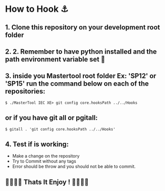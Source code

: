 # How to Hook ⚓

## 1. Clone this repository on your development root folder
## 2. 2. Remember to have python installed and the path environment variable set 🐍
## 3. inside you Mastertool root folder Ex: 'SP12' or 'SP15' run the command below on each of the repositories:
    $ ./MasterTool IEC XE> git config core.hooksPath ../../Hooks
## or if you have git all or pgitall:
    $ gitall . 'git config core.hooksPath ../../Hooks'
## 4. Test if is working:
* Make a change on the repository 
* Try to Commit without any tags
* Error should be throw and you should not be able to commit.

## 🎉🎉🎉🎉 Thats It Enjoy !  🎉🎉🎉🎉
